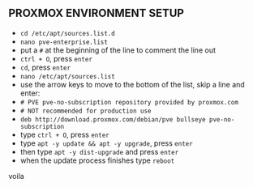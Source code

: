 ## PROXMOX ENVIRONMENT SETUP
- `cd /etc/apt/sources.list.d`
- `nano pve-enterprise.list`
- put a `#` at the beginning of the line to comment the line out
- `ctrl + O`, press `enter`
- `cd`, press `enter`
- `nano /etc/apt/sources.list`
- use the arrow keys to move to the bottom of the list, skip a line and enter:
-  `# PVE pve-no-subscription repository provided by proxmox.com`
- `# NOT recommended for production use`
- `deb http://download.proxmox.com/debian/pve bullseye pve-no-subscription`
- type `ctrl + O`, press `enter`
- type `apt -y update && apt -y upgrade`, press `enter`
- then type `apt -y dist-upgrade` and press `enter`
- when the update process finishes type `reboot`

voila 
